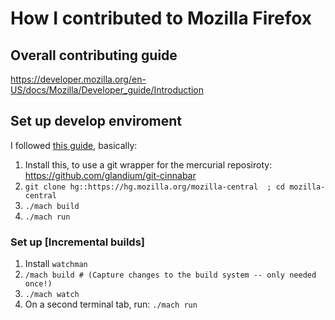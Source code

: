 # How I contributed to Mozilla Firefox

## Overall contributing guide
https://developer.mozilla.org/en-US/docs/Mozilla/Developer_guide/Introduction

## Set up develop enviroment
I followed [this guide](https://developer.mozilla.org/en-US/docs/Mozilla/Developer_guide/Build_Instructions/Simple_Firefox_build/Linux_and_MacOS_build_preparation), basically:

1. Install this, to use a git wrapper for the mercurial reposiroty: https://github.com/glandium/git-cinnabar  
2. `git clone hg::https://hg.mozilla.org/mozilla-central  ; cd mozilla-central`
3. `./mach build`
4. `./mach run`


### Set up [Incremental builds]

1. Install `watchman`
2. `/mach build # (Capture changes to the build system -- only needed once!)`
3. `./mach watch`
4. On a second terminal tab, run: `./mach run`

